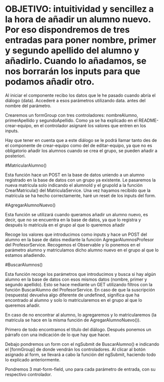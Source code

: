 # OBJETIVO: intuitividad y sencillez a la hora de añadir un alumno nuevo. Por eso dispondremos de tres entradas para poner nombre, primer y segundo apellido del alumno y añadirlo. Cuando lo añadamos, se nos borrarán los inputs para que podamos añadir otro.


<!-- agregar-alumno-dialog.component.ts -->

Al iniciar el componente recibo los datos que le he pasado cuando abría el diálogo (data). Accederé a esos parámetros utilizando data. antes del nombre del parámetro.

Crearemos un formGroup con tres controladores: nombreAlumno, primerApellido y segundoApellido. Como ya se ha explicado en el README-crear-equipo, en el controlador asignaré los valores que entren en los inputs.

Hay que tener en cuenta que a este diálogo se le podrá llamar tanto des de el componente de crear-equipo como del de editar-equipo, ya que no es obligatorio añadir los alumnos cuando se crea el grupo, se pueden añadir a posteriori.


#MatricularAlumno()

Esta función hace un POST en la base de datos uniendo a un alumno registrado en la base de datos con un grupo ya existente. Le pasaremos la nueva matrícula solo indicando el alumnoId y el grupoId a la función CrearMatricula() del MatriculaService. Una vez hayamos recibido que la matrícula se ha hecho correctamente, haré un reset de los inputs del form.


#AgregarAlumnoNuevo()

Esta función se utilizará cuando queramos añadir un alumno nuevo, es decir, que no se encuentra en la base de datos, ya que lo registra y después lo matricula en el grupo al que lo queremos añadir

Recoge los valores que introducimos como inputs y hace un POST del alumno en la base de datos mediante la función AgregarAlumnosProfesor del ProfesorService. Recogemos el Observable y lo ponemos en el parámetro alumno y matriculamos dicho alumno nuevo en el grupo al que lo estamos añadiendo. 


#BuscarAlumnos()

Esta función recoge los parámetros que introducimos y busca si hay algún alumno en la base de datos con esos mismos datos (nombre, primer y segundo apellido). Esto se hace mediante un GET utilizando filtros con la función BuscarAlumno del ProfesorService. En caso de que la suscripción (respuesta) devuelva algo diferente de undefined, significa que ha encontrado al alumno y solo lo matricularemos en el grupo al que lo queremos añadir. 

En caso de no encontrar al alumno, lo agregaremos y lo matricularemos (la matricula se hace en la misma función de AgregarAlumnoNuevo()).



<!-- agregar-alumno-component.html -->

Primero de todo encontramos el titulo del diálogo. Después ponemos un párrafo con una indicación de lo que hay que hacer.

Debajo pondremos un form con el ngSubmit de BuscarAlumno() e indicando el [formGroup] de donde vendrán los controladores. Al clicar al botón asignado al form, se llevará a cabo la función del ngSubmit, haciendo todo lo explicado anteriormente.

Pondremos 3 mat-form-field, uno para cada parámetro de entrada, con su respectivo controlador.
